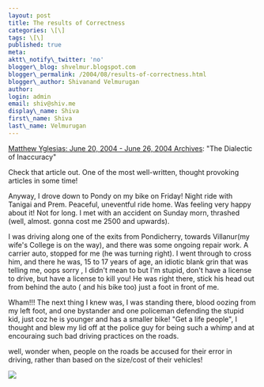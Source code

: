 ```yaml
---
layout: post
title: The results of Correctness
categories: \[\]
tags: \[\]
published: true
meta:
aktt\_notify\_twitter: 'no'
blogger\_blog: shvelmur.blogspot.com
blogger\_permalink: /2004/08/results-of-correctness.html
blogger\_author: Shivanand Velmurugan
author:
login: admin
email: shiv@shiv.me
display\_name: Shiva
first\_name: Shiva
last\_name: Velmurugan
---
```


[Matthew Yglesias: June 20, 2004 - June 26, 2004 Archives][0]: "The Dialectic of Inaccuracy"

Check that article out. One of the most well-written, thought provoking articles in some time!

Anyway, I drove down to Pondy on my bike on Friday! Night ride with Tanigai and Prem. Peaceful, uneventful ride home. Was feeling very happy about it! Not for long. I met with an accident on Sunday morn, thrashed (well, almost. gonna cost me 2500 and upwards).

I was driving along one of the exits from Pondicherry, towards Villanur(my wife's College is on the way), and there was some ongoing repair work. A carrier auto, stopped for me (he was turning right). I went through to cross him, and there he was, 15 to 17 years of age, an idiotic blank grin that was telling me, oops sorry , I didn't mean to but I'm stupid, don't have a license to drive, but have a license to kill you! He was right there, stick his head out from behind the auto ( and his bike too) just a foot in front of me.

Wham!!! The next thing I knew was, I was standing there, blood oozing from my left foot, and one bystander and one policeman defending the stupid kid, just coz he is younger and has a smaller bike! "Get a life people", I thought and blew my lid off at the police guy for being such a whimp and at encouraing such bad driving practices on the roads.

well, wonder when, people on the roads be accused for their error in driving, rather than based on the size/cost of their vehicles!  

![](/images/7854873-109385429023032623?l=shvelmur.blogspot.com)


[0]: http://www.matthewyglesias.com/archives/week_2004_06_20.html#003606